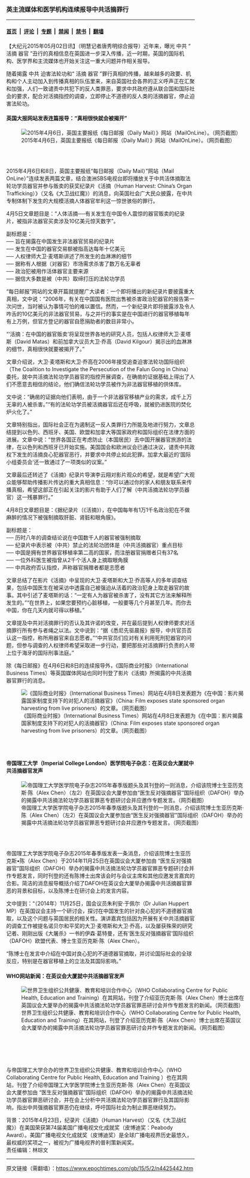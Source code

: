 ### 英主流媒体和医学机构连续报导中共活摘罪行

---

#### [首页](../../../..?n4425442) &nbsp;|&nbsp; [评论](../../../../../epoch-comment?n4425442) &nbsp;|&nbsp; [专题](../../../../../epoch-special?n4425442) &nbsp;|&nbsp; [禁闻](../../../../../epoch-news?n4425442) &nbsp;|&nbsp; [禁书](../../../../../books?n4425442) &nbsp;|&nbsp; [翻墙](https://github.com/gfw-breaker/nogfw/blob/master/README.md?n4425442)


<div class="post_content" id="artbody" itemprop="articleBody">
 <!-- article content begin -->
 <p>
  【大纪元2015年05月02日讯】（明慧记者唐秀明综合报导）近年来，曝光
  <ok href="https://www.epochtimes.com/gb/tag/%E4%B8%AD%E5%85%B1.html">
   中共
  </ok>
  “
  <ok href="https://www.epochtimes.com/gb/tag/%E6%B4%BB%E6%91%98.html">
   活摘
  </ok>
  <ok href="https://www.epochtimes.com/gb/tag/%E5%99%A8%E5%AE%98.html">
   器官
  </ok>
  ”丑行的真相信息在英国进一步深入传播，近一时期，英国的国际机构、医学界和主流媒体也开始关注这一重大问题并作相关报导。
 </p>
 <p>
  随着揭露
  <ok href="https://www.epochtimes.com/gb/tag/%E4%B8%AD%E5%85%B1.html">
   中共
  </ok>
  迫害法轮功和“
  <ok href="https://www.epochtimes.com/gb/tag/%E6%B4%BB%E6%91%98.html">
   活摘
  </ok>
  <ok href="https://www.epochtimes.com/gb/tag/%E5%99%A8%E5%AE%98.html">
   器官
  </ok>
  ”罪行真相的传播，越来越多的政要、机构和个人主动加入到传播真相的队伍里来，来自英国社会各界的正义呼声正在汇聚和加强，人们一致谴责中共犯下的反人类罪恶，要求中共政府遵从联合国和国际社会的要求，配合对活摘指控的调查，立即停止不道德的反人类的活摘器官，停止迫害法轮功。
 </p>
 <h4>
  英国大报网站发表连篇报导：“真相很快就会被揭开”
 </h4>
 <figure aria-describedby="caption-attachment-5863973" class="wp-caption aligncenter" id="attachment_5863973" style="width: 600px">
  <ok href=" https://i.epochtimes.com/assets/uploads/2015/05/1505020321281459-600x278.jpg" rel="noreferrer noopener" target="_blank">
   <img alt="2015年4月6日，英国主要报纸《每日邮报（Daily Mail）》网站（MailOnLine）。（网页截图）" class="size-large wp-image-5863973" src="https://i.epochtimes.com/assets/uploads/2015/05/1505020321281459-600x278.jpg" title="2015年4月6日，英国主要报纸《每日邮报（Daily Mail）》网站（MailOnLine）。（网页截图）"/>
  </ok>
  <br/><figcaption class="wp-caption-text" id="caption-attachment-5863973">
   2015年4月6日，英国主要报纸《每日邮报（Daily Mail）》网站（MailOnLine）。（网页截图）
  </figcaption><br/>
 </figure><br/>
 <p>
  2015年4月6日和8日，英国主要报纸“每日邮报（Daily Mail）”网站（Mail OnLine）”连续发表两篇文章，结合澳洲SBS电视台即将播放关于中共活体摘取法轮功学员器官并参与贩卖的获奖纪录片《活摘（Human Harvest: China’s Organ Trafficking）》（又名《大卫战红魔》）的消息，向英国社会广大民众披露，在中共专制体制下发生的大规模活摘人体器官牟利这一惊世骇俗的罪行。
 </p>
 <p>
  4月5日文章题目是：“人体活摘──有关发生在中国令人震惊的器官贩卖的纪录片，被指非法器官买卖涉及10亿美元惊天数字”。
 </p>
 <p>
  副标题是：
  <br/>
  ── 旨在揭露在中国发生非法器官贸易的纪录片
  <br/>
  ── 发生在中国的器官交易额被指高达每年十亿美元
  <br/>
  ── 人权律师大卫·麦塔斯讲述了所发生的血淋淋的细节
  <br/>
  ── 据称有人根据（对器官）市场需求杀害了数万名无辜者
  <br/>
  ── 政治犯被用作活体器官主要来源
  <br/>
  ── 据信大多数是被（中共）取缔打压的法轮功学员
 </p>
 <p>
  “每日邮报”网站的文章开篇就提醒广大读者：一个即将播出的新纪录片要披露重大真相，文中说：“2006年，有关在中国国有医院出售被杀害政治犯器官的报告第一次问世，当时被认为事情可怕的难以置信。然而，一个新纪录片即将披露涉及令人咋舌的10亿美元的非法器官贸易，与之并行的事实是在中国进行的器官移植每年有上万例，但官方登记的器官自愿捐助者的数目非常小。
 </p>
 <p>
  “‘活摘：在中国的器官贩卖’将呈现世界各地的研究人员，包括人权律师大卫·麦塔斯（David Matas）和前加拿大议员大卫·乔高（David Kilgour）揭示出的血淋淋的细节，真相很快就要被揭开了。”
 </p>
 <p>
  文章介绍说，大卫·麦塔斯和大卫·乔高在2006年接受追查迫害法轮功国际组织（The Coalition to Investigate the Persecution of the Falun Gong in China）委托，就中共活摘法轮功学员器官的指控开展调查，在确凿的证据基础上得出了人们不愿意去相信的结论，他们确信法轮功学员被作为非法器官移植的供体库。
 </p>
 <p>
  文中说：“确凿的证据向他们表明，由于一个非法器官移植产业的需求，成千上万无辜的人被杀害。”“有的法轮功学员被活摘器官后还在呼吸，就被扔进医院的焚化炉火化了。”
 </p>
 <p>
  文章特别指出，国际社会正在为遏制这一反人类罪行力所能及地进行努力，文章总结提到以色列、西班牙、美国、欧盟和加拿大等国家政府和国际组织在法律方面的进展。文章中说：“世界各国正在考虑防止（本国居民）去中国开展器官旅游的法律，在以色列和西班牙已开始实施。美国国会和欧洲议会已通过决议，谴责中共政权下发生的活摘良心犯器官恶行，并要求中共停止如此犯罪。加拿大最近的‘国际小组委员会’还一致通过了一项类似的议案。”
 </p>
 <p>
  文章最后还转述了《活摘》纪录片导演李云翔对影片观众的希望，就是希望广大观众能够帮助传播影片传达的重大真相信息：“你可以通过你的家人和朋友联系来传播真相，希望这部正在引起关注的影片有助于人们了解（中共活摘法轮功学员器官）这一残暴罪行。”
 </p>
 <p>
  4月8日文章题目是：《据纪录片（《活摘》），在中国每年有1万1千名政治犯在不做麻醉的情况下被强制摘取肝脏、肾脏和眼角膜》。
 </p>
 <p>
  副标题是：
  <br/>
  ── 历时八年的调查结论说在中国数千人的器官被强制摘取
  <br/>
  ── 纪录片中表示被（中共）禁止的法轮功团体是（中共活摘器官）重点目标
  <br/>
  ── 中国是拥有世界器官移植率第二高的国家，而注册器官捐赠者只有37名
  <br/>
  ── 一位外科医生被指曾从2千个活人身上摘取眼角膜
  <br/>
  ── 中共政府否认指控，声称器官捐赠者都是志愿者
 </p>
 <p>
  文章总结了在影片《活摘》中呈现的大卫·麦塔斯和大卫·乔高等人的多年调查结果，包括中国医生在被采访中透露自己被强迫从活着的政治犯身上取走器官的故事。其中引述了麦塔斯的话：“一定有人为器官被杀害了，没有其它方法来解释所发生的。”“在世界上，如果您要预约心脏移植，一般要等几个月甚至几年。而你去中国，你在几天内就可得以移植。”
 </p>
 <p>
  文章提及中共对活摘罪行的否认及其许诺的改变，并在最后提到人权律师要求对活摘罪行所有参与者绳之以法。文中说到：“据《悉尼先驱晨报》报导，中共官员否认这一指控，称所用器官来自志愿者。”“中共官员们应对有关利用死刑犯器官的问题，但参与调查的人权律师希望采取进一步行动，要把那些对活摘罪行负责的人带上位于海牙的国际刑事法庭。”
 </p>
 <p>
  除《每日邮报》在4月6日和8日的连续报导外，《国际商业时报》（International Business Times）等英国媒体网站也同时刊登了影片《活摘》所揭露的中共活摘器官罪行的消息。
 </p>
 <figure aria-describedby="caption-attachment-5863986" class="wp-caption aligncenter" id="attachment_5863986" style="width: 600px">
  <ok href=" https://i.epochtimes.com/assets/uploads/2015/05/1505020322011459-600x624.jpg" rel="noreferrer noopener" target="_blank">
   <img alt="《国际商业时报》（International Business Times）网站在4月8日发表题为《在中国：影片揭露国家制度支持下的对犯人的活摘器官》（China: Film exposes state sponsored organ harvesting from live prisoners）的文章。（网页截图）" class="size-large wp-image-5863986" src="https://i.epochtimes.com/assets/uploads/2015/05/1505020322011459-600x624.jpg" title="《国际商业时报》（International Business Times）网站在4月8日发表题为《在中国：影片揭露国家制度支持下的对犯人的活摘器官》（China: Film exposes state sponsored organ harvesting from live prisoners）的文章。（网页截图）"/>
  </ok>
  <br/><figcaption class="wp-caption-text" id="caption-attachment-5863986">
   《国际商业时报》（International Business Times）网站在4月8日发表题为《在中国：影片揭露国家制度支持下的对犯人的活摘器官》（China: Film exposes state sponsored organ harvesting from live prisoners）的文章。（网页截图）
  </figcaption><br/>
 </figure><br/>
 <h4>
  帝国理工大学（Imperial College London）医学院电子杂志：在英议会大厦就中共活摘器官发声
 </h4>
 <figure aria-describedby="caption-attachment-5864003" class="wp-caption aligncenter" id="attachment_5864003" style="width: 600px">
  <ok href=" https://i.epochtimes.com/assets/uploads/2015/05/1505020321521459-600x339.jpg" rel="noreferrer noopener" target="_blank">
   <img alt="帝国理工大学医学院电子杂志2015年春季版题头及其刊登的一则消息，介绍该院博士生亚历克斯·陈（Alex Chen）（左2）在英国议会大厦参加由“医生反对强摘器官”国际组织（DAFOH）举办的揭露中共活摘法轮功学员器官罪恶专题研讨会并应邀作专题发言。（网页截图）" class="size-large wp-image-5864003" src="https://i.epochtimes.com/assets/uploads/2015/05/1505020321521459-600x339.jpg" title="帝国理工大学医学院电子杂志2015年春季版题头及其刊登的一则消息，介绍该院博士生亚历克斯·陈（Alex Chen）（左2）在英国议会大厦参加由“医生反对强摘器官”国际组织（DAFOH）举办的揭露中共活摘法轮功学员器官罪恶专题研讨会并应邀作专题发言。（网页截图）"/>
  </ok>
  <br/><figcaption class="wp-caption-text" id="caption-attachment-5864003">
   帝国理工大学医学院电子杂志2015年春季版题头及其刊登的一则消息，介绍该院博士生亚历克斯·陈（Alex Chen）（左2）在英国议会大厦参加由“医生反对强摘器官”国际组织（DAFOH）举办的揭露中共活摘法轮功学员器官罪恶专题研讨会并应邀作专题发言。（网页截图）
  </figcaption><br/>
 </figure><br/>
 <p>
  帝国理工大学医学院电子杂志2015年春季版发表一条消息，介绍该院博士生亚历克斯•陈（Alex Chen）于2014年11月25日在英国议会大厦参加由 “医生反对强摘器官”国际组织（DAFOH）举办的揭露中共活摘法轮功学员器官罪恶专题研讨会并作专题发言，同时刊登的还有陈博士出席该会时与会议主席和其他应邀发言嘉宾的合影。简洁的消息报导概括介绍了DAFOH在英议会大厦举办揭露中共活摘器官罪恶的背景和目标，以及陈博士在研讨会上的发言内容。
 </p>
 <p>
  文中提到：“（2014年）11月25日，国会议员朱利安·于佩尔（Dr Julian Huppert MP）在英国议会主持一个研讨会，探讨在中国发生的针对良心犯的不道德器官摘取，以及这个问题与英国居民的相关性。演讲嘉宾包括因为开展有关中共活摘器官的调查工作被提名诺贝尔和平奖的大卫·麦塔斯和大卫·乔高，以及屡获殊荣的研究记者、刚刚出版《大屠杀》一书的伊森·葛特曼，还有‘医生反对强摘器官’国际组织（DAFOH）欧盟代表、博士生亚历克斯·陈（Alex Chen）。
 </p>
 <p>
  “陈博士在发言中介绍在中国对良心犯的不道德器官摘取，并讨论国际社会的全球反应，特别是在器官移植上的立法及其国际影响。”
 </p>
 <h4>
  WHO网站新闻：在英议会大厦就中共活摘器官发声
 </h4>
 <figure aria-describedby="caption-attachment-5864021" class="wp-caption aligncenter" id="attachment_5864021" style="width: 600px">
  <ok href=" https://i.epochtimes.com/assets/uploads/2015/05/1505020321371459-600x375.jpg" rel="noreferrer noopener" target="_blank">
   <img alt="世界卫生组织公共健康、教育和培训合作中心（WHO Collaborating Centre for Public Health, Education and Training）在其网站，刊登了介绍亚历克斯·陈（Alex Chen）博士出席在英国议会大厦举办的揭露中共活摘法轮功学员器官罪恶研讨会并作专题发言的新闻。（网页截图）" class="size-large wp-image-5864021" src="https://i.epochtimes.com/assets/uploads/2015/05/1505020321371459-600x375.jpg" title="世界卫生组织公共健康、教育和培训合作中心（WHO Collaborating Centre for Public Health, Education and Training）在其网站，刊登了介绍亚历克斯·陈（Alex Chen）博士出席在英国议会大厦举办的揭露中共活摘法轮功学员器官罪恶研讨会并作专题发言的新闻。（网页截图）"/>
  </ok>
  <br/><figcaption class="wp-caption-text" id="caption-attachment-5864021">
   世界卫生组织公共健康、教育和培训合作中心（WHO Collaborating Centre for Public Health, Education and Training）在其网站，刊登了介绍亚历克斯·陈（Alex Chen）博士出席在英国议会大厦举办的揭露中共活摘法轮功学员器官罪恶研讨会并作专题发言的新闻。（网页截图）
  </figcaption><br/>
 </figure><br/>
 <p>
  <ok href="https://i.epochtimes.com/assets/uploads/2015/05/1505020321451459.jpg">
   <br/>
   <img alt="" class="size-large wp-image-5864024" src="https://i.epochtimes.com/assets/uploads/2015/05/1505020321451459-600x425.jpg" title=""/>
  </ok>
 </p>
 <p>
  与帝国理工大学合办的世界卫生组织公共健康、教育和培训合作中心（WHO Collaborating Centre for Public Health, Education and Training ）也在其网站，刊登了介绍帝国理工大学医学院博士生亚历克斯·陈（Alex Chen）在英国议会大厦参加由 “医生反对强摘器官”国际组织（DAFOH）举办的揭露中共活摘法轮功学员器官罪恶研讨会，并在会上分析中共活摘法轮功学员器官罪行及其国际影响，指出中共强摘器官罪恶仍在继续，呼吁国际社会为制止罪恶继续努力。
 </p>
 <p>
  背景：2015年4月23日，纪录片《活摘》（Human Harvest）（又名《大卫战红魔》）在美国荣获第74届美国广播电视文化成就奖（皮博迪奖：Peabody Award）。美国广播电视文化成就奖（皮博迪奖）是全球广播电视界历史最悠久，最权威的奖项之一，被视为广播电视界的普利策新闻奖。
  <br/>
  责任编辑：林琮文
 </p>
 <!-- article content end -->
 <div id="below_article_ad">
 </div>
</div>


---

原文链接（需翻墙）：https://www.epochtimes.com/gb/15/5/2/n4425442.htm